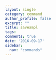 ```yaml
---
layout: single
category: command
author_profile: false
excerpt: ""
title: saveampl
tags:
comments: true
date: '2016-09-17'
sidebar:
  nav: "commands"
---
```

